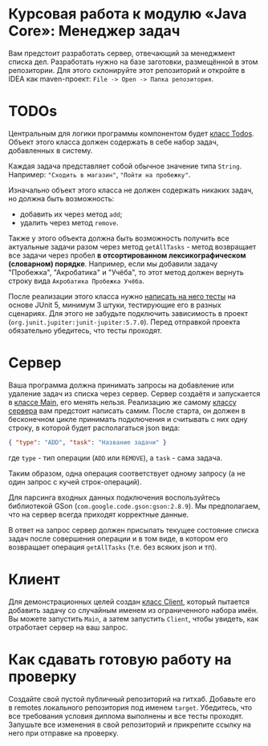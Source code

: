 # Курсовая работа к модулю «Java Core»: Менеджер задач

Вам предстоит разработать сервер, отвечающий за менеджмент списка дел. Разработать нужно на базе заготовки, размещённой
в этом репозитории. Для этого склонируйте этот репозиторий и откройте в IDEA как maven-проект: `File -> Open -> Папка репозитория`.

# TODOs
Центральным для логики программы компонентом будет
[класс Todos](https://github.com/netology-code/pcs-javacore/blob/main/src/main/java/ru/netology/javacore/Todos.java).
Объект этого класса должен содержать в себе набор задач, добавленных в систему. 

Каждая задача представляет собой обычное значение типа `String`. Например: `"Сходить в магазин"`, `"Пойти на пробежку"`. 

Изначально объект этого класса не должен содержать никаких задач, но должна быть возможность:
- добавить их через метод `add`;
- удалить через метод `remove`. 

Также у этого объекта должна быть возможность получить все актуальные задачи разом через метод `getAllTasks` - метод
возвращает все задачи через пробел **в отсортированном лексикографическом (словарном) порядке**.
Например, если мы добавили задачу "Пробежка", "Акробатика" и "Учёба", то этот метод должен вернуть строку
вида `Акробатика Пробежка Учёба`.

После реализации этого класса нужно
[написать на него тесты](https://github.com/netology-code/pcs-javacore/blob/main/src/test/java/ru/netology/javacore/TodosTests.java)
на основе JUnit 5, минимум 3 штуки, тестирующие его в разных сценариях. Для этого не забудьте подключить зависимость
в проект (`org.junit.jupiter:junit-jupiter:5.7.0`). Перед отправкой проекта обязательно убедитесь, что тесты проходят.

# Сервер
Ваша программа должна принимать запросы на добавление или удаление задач из списка через сервер.
Сервер создаётя и запускается в
[классе Main](https://github.com/netology-code/pcs-javacore/blob/main/src/main/java/ru/netology/javacore/Main.java),
его менять нельзя. Реализацию же самому [классу сервера](https://github.com/netology-code/pcs-javacore/blob/main/src/main/java/ru/netology/javacore/TodoServer.java)
вам предстоит написать самим. После старта, он должен в бесконечном цикле принимать подключения и считывать с них одну строку,
в которой будет располагаться json вида:
```json
{ "type": "ADD", "task": "Название задачи" }
```
где `type` - тип операции (`ADD` или `REMOVE`), а `task` - сама задача.

Таким образом, одна операция соответствует одному запросу (а не один запрос с кучей строк-операций).

Для парсинга входных данных подключения воспользуйтесь библиотекой GSon (`com.google.code.gson:gson:2.8.9`).
Мы предполагаем, что на сервер всегда приходят корректные данные.

В ответ на запрос сервер должен присылать текущее состояние списка задач после совершения операции и в том виде,
в котором его возвращает операция `getAllTasks` (т.е. без всяких json и тп).

# Клиент
Для демонстрационных целей создан
[класс Client](https://github.com/netology-code/pcs-javacore/blob/main/src/main/java/ru/netology/javacore/Client.java),
который пытается добавить задачу со случайным именем из ограниченного набора имён. Вы можете запустить `Main`,
а затем запустить `Client`, чтобы увидеть, как отработает сервер на ваш запрос.

# Как сдавать готовую работу на проверку
Создайте свой пустой публичный репозиторий на гитхаб. Добавьте его в remotes локального репозитория под именем `target`.
Убедитесь, что все требования условия диплома выполнены и все тесты проходят. Запушьте все изменения в свой репозиторий 
и прикрепите ссылку на него при отправке на проверку.
